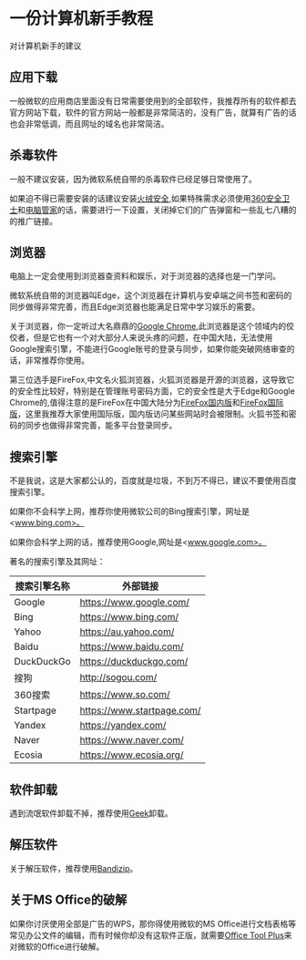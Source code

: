 # 一份计算机新手教程
对计算机新手的建议

## 应用下载
一般微软的应用商店里面没有日常需要使用到的全部软件，我推荐所有的软件都去官方网站下载，软件的官方网站一般都是非常简洁的，没有广告，就算有广告的话也会非常低调，而且网址的域名也非常简洁。

## 杀毒软件
一般不建议安装，因为微软系统自带的杀毒软件已经足够日常使用了。

如果迫不得已需要安装的话建议安装[火绒安全](https://www.huorong.cn/),如果特殊需求必须使用[360安全卫士](https://www.360.cn/)和[电脑管家](https://guanjia.qq.com/)的话，需要进行一下设置，关闭掉它们的广告弹窗和一些乱七八糟的的推广链接。

## 浏览器
电脑上一定会使用到浏览器查资料和娱乐，对于浏览器的选择也是一门学问。

微软系统自带的浏览器叫Edge，这个浏览器在计算机与安卓端之间书签和密码的同步做得非常完善，而且Edge浏览器也能满足日常中学习娱乐的需要。

关于浏览器，你一定听过大名鼎鼎的[Google Chrome](https://www.google.com/chrome/),此浏览器是这个领域内的佼佼者，但是它也有一个对大部分人来说头疼的问题，在中国大陆，无法使用Google搜索引擎，不能进行Google账号的登录与同步，如果你能突破网络审查的话，非常推荐你使用。

第三位选手是FireFox,中文名火狐浏览器，火狐浏览器是开源的浏览器，这导致它的安全性比较好，特别是在管理账号密码方面，它的安全性是大于Edge和Google Chrome的,值得注意的是FireFox在中国大陆分为[FireFox国内版](https://www.firefox.com.cn/)和[FireFox国际版](https://www.mozilla.org/zh-CN/firefox/new/)，这里我推荐大家使用国际版，国内版访问某些网站时会被限制。火狐书签和密码的同步也做得非常完善，能多平台登录同步。

## 搜索引擎
不是我说，这是大家都公认的，百度就是垃圾，不到万不得已，建议不要使用百度搜索引擎。

如果你不会科学上网，推荐你使用微软公司的Bing搜索引擎，网址是<www.bing.com>。

如果你会科学上网的话，推荐使用Google,网址是<www.google.com>。

著名的搜索引擎及其网址：

| 搜索引擎名称 | 外部链接                   |
| ------------ | -------------------------- |
| Google       | https://www.google.com/    |
| Bing         | https://www.bing.com/      |
| Yahoo        | https://au.yahoo.com/      |
| Baidu        | https://www.baidu.com/     |
| DuckDuckGo   | https://duckduckgo.com/    |
| 搜狗         | http://sogou.com/          |
| 360搜索      | https://www.so.com/        |
| Startpage    | https://www.startpage.com/ |
| Yandex       | https://yandex.com/        |
| Naver        | https://www.naver.com/     |
| Ecosia       | https://www.ecosia.org/    |

## 软件卸载
遇到流氓软件卸载不掉，推荐使用[Geek](https://geekuninstaller.com/)卸载。

## 解压软件
关于解压软件，推荐使用[Bandizip](https://www.bandisoft.com/bandizip/)。

## 关于MS Office的破解
如果你讨厌使用全部是广告的WPS，那你得使用微软的MS Office进行文档表格等常见办公文件的编辑，而有时候你却没有这软件正版，就需要[Office Tool Plus](https://otp.landian.vip/zh-cn/)来对微软的Office进行破解。
